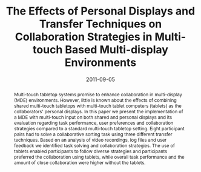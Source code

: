 ---
abstract: Multi-touch tabletop systems promise to enhance collaboration in  multi-display
  (MDE) environments. However, little is known about the effects  of combining shared
  multi-touch tabletops with multi-touch tablet computers  (tablets) as the collaborators'
  personal displays. In this paper we present the  implementation of a MDE with multi-touch
  input on both shared and personal  displays and its evaluation regarding task performance,
  user preferences and  collaboration strategies compared to a standard multi-touch
  tabletop setting.  Eight participant pairs had to solve a collaborative sorting
  task using three  different transfer techniques. Based on an analysis of video recordings,
  log files  and user feedback we identified task solving and collaboration strategies.
  The  use of tablets enabled participants to follow diverse strategies and participants  preferred
  the collaboration using tablets, while overall task performance and the  amount
  of close collaboration were higher without the tablets.
authors:
- Stefan Bachl
- Martin Tomitsch
- Karin Kappel
- Thomas Grechenig
date: '2011-09-05'
featured: false
links:
- name: Publik
  url: https://publik.tuwien.ac.at/showentry.php?ID=205759&lang=2
publication_types:
- '1'
publishDate: '2011-09-05'
specifics: 'Vortrag: Human-Computer Interaction - INTERACT 2011, Lissabon, PT; 05.09.2011
  - 09.09.2011; in: "Proceedings of 13th IFIP TC13 Conference on Human-Computer Interaction
  (INTERACT ´11)", P. Campos et al. (Hrg.); Springer Berlin / Heidelberg, Part III
  (2011), S. 373 - 390.'
title: The Effects of Personal Displays and Transfer Techniques on Collaboration Strategies
  in Multi-touch Based Multi-display Environments
url_pdf: ''
---